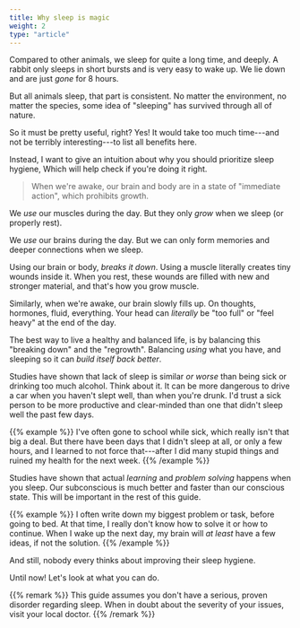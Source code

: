 ```yaml
---
title: Why sleep is magic
weight: 2
type: "article"
---
```


Compared to other animals, we sleep for quite a long time, and deeply. A rabbit only sleeps in short bursts and is very easy to wake up. We lie down and are just _gone_ for 8 hours.

But all animals sleep, that part is consistent. No matter the environment, no matter the species, some idea of "sleeping" has survived through all of nature.

So it must be pretty useful, right? Yes! It would take too much time---and not be terribly interesting---to list all benefits here.

Instead, I want to give an intuition about why you should prioritize sleep hygiene, Which will help check if you're doing it right.

> When we're awake, our brain and body are in a state of "immediate action", which prohibits growth.

We _use_ our muscles during the day. But they only _grow_ when we sleep (or properly rest).

We _use_ our brains during the day. But we can only form memories and deeper connections when we sleep.

Using our brain or body, _breaks it down_. Using a muscle literally creates tiny wounds inside it. When you rest, these wounds are filled with new and stronger material, and that's how you grow muscle.

Similarly, when we're awake, our brain slowly fills up. On thoughts, hormones, fluid, everything. Your head can _literally_ be "too full" or "feel heavy" at the end of the day.

The best way to live a healthy and balanced life, is by balancing this "breaking down" and the "regrowth". Balancing _using_ what you have, and sleeping so it can _build itself back better_.

Studies have shown that lack of sleep is similar _or worse_ than being sick or drinking too much alcohol. Think about it. It can be more dangerous to drive a car when you haven't slept well, than when you're drunk. I'd trust a sick person to be more productive and clear-minded than one that didn't sleep well the past few days.

{{% example %}}
I've often gone to school while sick, which really isn't that big a deal. But there have been days that I didn't sleep at all, or only a few hours, and I learned to not force that---after I did many stupid things and ruined my health for the next week.
{{% /example %}}

Studies have shown that actual _learning_ and _problem solving_ happens when you sleep. Our subconscious is much better and faster than our conscious state. This will be important in the rest of this guide.

{{% example %}}
I often write down my biggest problem or task, before going to bed. At that time, I really don't know how to solve it or how to continue. When I wake up the next day, my brain will _at least_ have a few ideas, if not the solution.
{{% /example %}}

And still, nobody every thinks about improving their sleep hygiene.

Until now! Let's look at what you can do.

{{% remark %}}
This guide assumes you don't have a serious, proven disorder regarding sleep. When in doubt about the severity of your issues, visit your local doctor.
{{% /remark %}}

